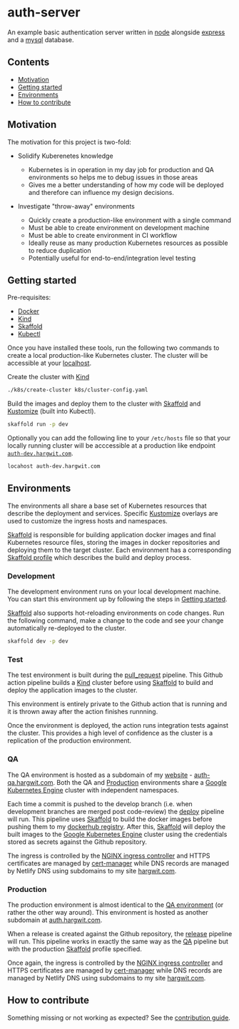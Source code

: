 # auth-server

An example basic authentication server written in [node](https://nodejs.org/en/) alongside
[express](https://expressjs.com/) and a [mysql](https://www.mysql.com/) database.

## Contents

- [Motivation](#motivation)
- [Getting started](#getting-started)
- [Environments](#environments)
- [How to contribute](#how-to-contribute)

## Motivation

The motivation for this project is two-fold:

- Solidify Kuberenetes knowledge

  - Kubernetes is in operation in my day job for production and QA environments so helps me to debug issues in those
    areas
  - Gives me a better understanding of how my code will be deployed and therefore can influence my design decisions.

- Investigate "throw-away" environments

  - Quickly create a production-like environment with a single command
  - Must be able to create environment on development machine
  - Must be able to create environment in CI workflow
  - Ideally reuse as many production Kubernetes resources as possible to reduce duplication
  - Potentially useful for end-to-end/integration level testing

## Getting started

Pre-requisites:

- [Docker](https://www.docker.com/)
- [Kind](https://kind.sigs.k8s.io/)
- [Skaffold](https://skaffold.dev)
- [Kubectl](https://kubernetes.io/docs/tasks/tools/#kubectl)

Once you have installed these tools, run the following two commands to create a local production-like Kubernetes
cluster. The cluster will be accessible at your [localhost](http://localhost).

Create the cluster with [Kind](https://kind.sigs.k8s.io/)

```sh
./k8s/create-cluster k8s/cluster-config.yaml
```

Build the images and deploy them to the cluster with [Skaffold](https://skaffold.dev) and
[Kustomize](https://kustomize.io/) (built into Kubectl).

```sh
skaffold run -p dev
```

Optionally you can add the following line to your `/etc/hosts` file so that your locally running cluster will be
acccessible at a production like endpoint [`auth-dev.hargwit.com`](http://auth-dev.hargwit.com).

```sh
locahost auth-dev.hargwit.com
```

## Environments

The environments all share a base set of Kubernetes resources that describe the deployment and services. Specific
[Kustomize](https://kustomize.io/) overlays are used to customize the ingress hosts and namespaces.

[Skaffold](https://skaffold.dev) is responsible for building application docker images and final Kubernetes resource
files, storing the images in docker repositories and deploying them to the target cluster. Each environment has a
corresponding [Skaffold profile](https://skaffold.dev/docs/environment/profiles/) which describes the build and deploy
process.

### Development

The development environment runs on your local development machine. You can start this environment up by following the
steps in [Getting started](#getting-started).

[Skaffold](https://skaffold.dev) also supports hot-reloading environments on code changes. Run the following command,
make a change to the code and see your change automatically re-deployed to the cluster.

```sh
skaffold dev -p dev
```

### Test

The test environment is built during the [pull_request](./.github/workflows/pull_request.yaml) pipeline. This Github
action pipeline builds a [Kind](https://kind.sigs.k8s.io/) cluster before using [Skaffold](https://skaffold.dev) to
build and deploy the application images to the cluster.

This environment is entirely private to the Github action that is running and it is thrown away after the action
finishes runnning.

Once the environment is deployed, the action runs integration tests against the cluster. This provides a high level of
confidence as the cluster is a replication of the production environment.

### QA

The QA environment is hosted as a subdomain of my [website](https://hargwit.com) -
[auth-qa.hargwit.com](https://auth-qa.hargwit.com). Both the QA and [Production](#production) environments share a
[Google Kubernetes Engine](https://cloud.google.com/kubernetes-engine/) cluster with independent namespaces.

Each time a commit is pushed to the develop branch (i.e. when development branches are merged post code-review) the
[deploy](./.github/workflows/deploy.yaml) pipeline will run. This pipeline uses [Skaffold](https://skaffold.dev) to
build the docker images before pushing them to my
[dockerhub registry](https://hub.docker.com/repository/docker/hargwit/auth-server). After this,
[Skaffold](https://skaffold.dev) will deploy the built images to the
[Google Kubernetes Engine](https://cloud.google.com/kubernetes-engine/) cluster using the credentials stored as secrets
against the Github repository.

The ingress is controlled by the [NGINX ingress controller](https://kubernetes.github.io/ingress-nginx/) and HTTPS
certificates are managed by [cert-manager](https://cert-manager.io/) while DNS records are managed by Netlify DNS using
subdomains to my site [hargwit.com](https://hargwit.com).

### Production

The production environment is almost identical to the [QA environment](#qa) (or rather the other way around). This
environment is hosted as another subdomain at [auth.hargwit.com](https://auth.hargwit.com).

When a release is created against the Github repository, the [release](./.github/workflows/release.yaml) pipeline will
run. This pipeline works in exactly the same way as the [QA](#qa) pipeline but with the production
[Skaffold](https://skaffold.dev) profile specified.

Once again, the ingress is controlled by the [NGINX ingress controller](https://kubernetes.github.io/ingress-nginx/) and
HTTPS certificates are managed by [cert-manager](https://cert-manager.io/) while DNS records are managed by Netlify DNS
using subdomains to my site [hargwit.com](https://hargwit.com).

## How to contribute

Something missing or not working as expected? See the [contribution guide](./CONTRIBUTING.md).
